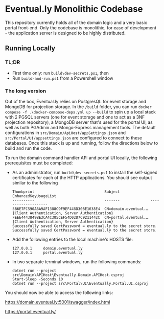 # Eventual.ly Monolithic Codebase

This repository currently holds all of the domain logic and a very basic portal front-end. Only the codebase
is monolithic, for ease of development - the application server is designed to be highly distributed. 

## Running Locally

### TL;DR
* First time only: run `build\dev-secrets.ps1`, then 
* Run `build-and-run.ps1` from a Powershell window 

### The long version
Out of the box, Eventual.ly relies on PostgresQL for event storage and MongoDB for projection storage. In the
`/build` folder, you can run `docker compose -f .\docker-compose-deps.yml up --build` to spin up a local
stack with 2 PGSQL servers (one for event storage and one to act as a 3NF projection repository), a MongoDB
server that's used for the portal UI, as well as both PGAdmin and Mongo-Express management tools. The default
configurations in `src/Domain/ApiHost/appSettings.json` and `src/Portal/UI/appsettings.json` are configured to
connect to these databases. Once this stack is up and running, follow the directions below to build and run the code.

To run the domain command handler API and portal UI locally, the following prerequisites must be completed:
* As an administrator, run `build\dev-secrets.ps1` to install the self-signed certificates for each of the HTTP 
applications. You should see output similar to the following 
  ```
  Thumbprint                                Subject              EnhancedKeyUsageList
  ----------                                -------              --------------------
  586E7FC590A6A9AF1388C9F9EF448D308E1038E4  CN=domain.eventual.… {Client Authentication, Server Authentication}
  FEEE4443849BE3CA4C305CEF54D02D7C9211442C  CN=portal.eventual.… {Client Authentication, Server Authentication}
  Successfully saved CertPassword = eventual.ly to the secret store.
  Successfully saved CertPassword = eventual.ly to the secret store.
  ```
* Add the following entries to the local machine's HOSTS file:
  ```
  127.0.0.1     domain.eventual.ly
  127.0.0.1     portal.eventual.ly
  ```
* In two separate terminal windows, run the following commands:
  ```
  dotnet run --project src\Domain\APIHost\Eventually.Domain.APIHost.csproj
  Start-Sleep -Seconds 10
  dotnet run --project src\Portal\UI\Eventually.Portal.UI.csproj
  ```

You should now be able to access the following links:

https://domain.eventual.ly:5001/swagger/index.html

https://portal.eventual.ly/